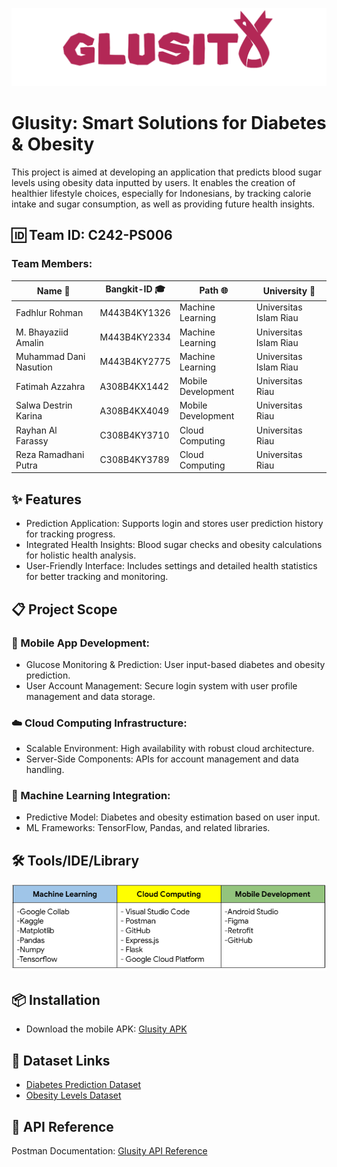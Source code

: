 ![](images/glusity.png)
# Glusity: Smart Solutions for Diabetes & Obesity 
This project is aimed at developing an application that predicts blood sugar levels using obesity data inputted by users. It enables the creation of healthier lifestyle choices, especially for Indonesians, by tracking calorie intake and sugar consumption, as well as providing future health insights.

## 🆔 Team ID: C242-PS006  
### **Team Members:**  
| Name 👤                     | Bangkit-ID 🎓 | Path 🌐           | University 🏫            |
| --------------------------- | ------------- | ----------------- | ------------------------ |
| Fadhlur Rohman              | M443B4KY1326  | Machine Learning  | Universitas Islam Riau   |
| M. Bhayaziid Amalin         | M443B4KY2334  | Machine Learning  | Universitas Islam Riau   |
| Muhammad Dani Nasution      | M443B4KY2775  | Machine Learning  | Universitas Islam Riau   |
| Fatimah Azzahra             | A308B4KX1442  | Mobile Development| Universitas Riau         |
| Salwa Destrin Karina        | A308B4KX4049  | Mobile Development| Universitas Riau         |
| Rayhan Al Farassy           | C308B4KY3710  | Cloud Computing   | Universitas Riau         |
| Reza Ramadhani Putra        | C308B4KY3789  | Cloud Computing   | Universitas Riau         |

## ✨ Features  
- Prediction Application: Supports login and stores user prediction history for tracking progress.  
- Integrated Health Insights: Blood sugar checks and obesity calculations for holistic health analysis.  
- User-Friendly Interface: Includes settings and detailed health statistics for better tracking and monitoring.

## 📋 Project Scope  
### **📱 Mobile App Development:**  
- Glucose Monitoring & Prediction: User input-based diabetes and obesity prediction.  
- User Account Management: Secure login system with user profile management and data storage.  

### **☁️ Cloud Computing Infrastructure:**  
- Scalable Environment: High availability with robust cloud architecture.  
- Server-Side Components: APIs for account management and data handling.  

### **🤖 Machine Learning Integration:**  
- Predictive Model: Diabetes and obesity estimation based on user input.  
- ML Frameworks: TensorFlow, Pandas, and related libraries.  

## 🛠️ Tools/IDE/Library  
![](images/tools.png)  

## 📦 Installation  
- Download the mobile APK: [Glusity APK](https://github.com/mdaninas/C242-PS006/releases/download/1.0/glusity-v1.0.apk)  

## 📂 Dataset Links  
- [Diabetes Prediction Dataset](https://www.kaggle.com/datasets/iammustafatz/diabetes-prediction-dataset)  
- [Obesity Levels Dataset](https://www.kaggle.com/datasets/fatemehmehrparvar/obesity-levels)  

## 📄 API Reference  
Postman Documentation: [Glusity API Reference](https://documenter.getpostman.com/view/39192802/2sAYBUED2L)  
